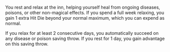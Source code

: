 You rest and relax at the inn, helping yourself heal from ongoing diseases, poisons, or other non-magical effects. If you spend a full week relaxing, you gain 1 extra Hit Die beyond your normal maximum, which you can expend as normal.
 
If you relax for at least 2 consecutive days, you automatically succeed on any disease or poison saving throw. If you rest for 1 day, you gain advantage on this saving throw.